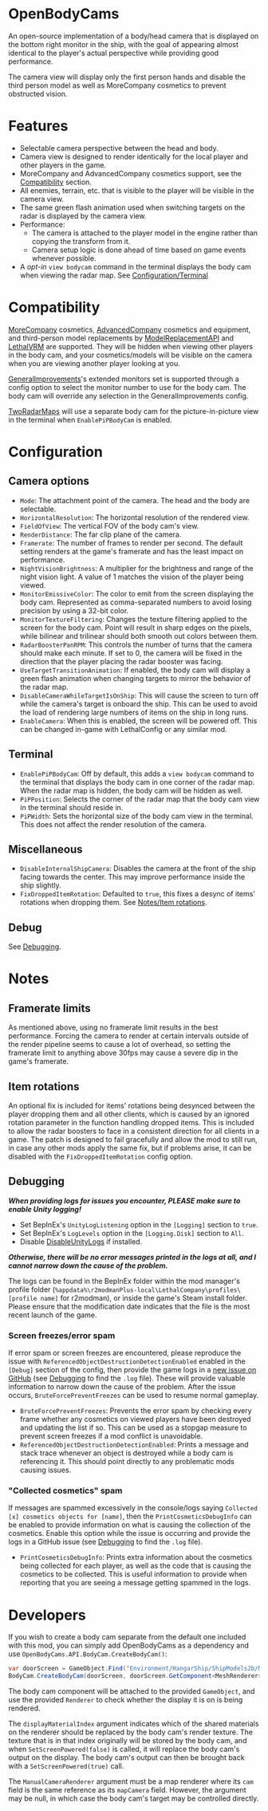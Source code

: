 # OpenBodyCams
An open-source implementation of a body/head camera that is displayed on the bottom right monitor in the ship, with the goal of appearing almost identical to the player's actual perspective while providing good performance.

The camera view will display only the first person hands and disable the third person model as well as MoreCompany cosmetics to prevent obstructed vision.

# Features
- Selectable camera perspective between the head and body.
- Camera view is designed to render identically for the local player and other players in the game.
- MoreCompany and AdvancedCompany cosmetics support, see the [Compatibility](#compatibility) section.
- All enemies, terrain, etc. that is visible to the player will be visible in the camera view.
- The same green flash animation used when switching targets on the radar is displayed by the camera view.
- Performance:
  - The camera is attached to the player model in the engine rather than copying the transform from it.
  - Camera setup logic is done ahead of time based on game events whenever possible.
- A _opt-in_ `view bodycam` command in the terminal displays the body cam when viewing the radar map. See [Configuration/Terminal](#terminal)

# Compatibility
[MoreCompany](https://thunderstore.io/c/lethal-company/p/notnotnotswipez/MoreCompany/) cosmetics, [AdvancedCompany](https://thunderstore.io/c/lethal-company/p/PotatoePet/AdvancedCompany/) cosmetics and equipment, and third-person model replacements by [ModelReplacementAPI](https://thunderstore.io/c/lethal-company/p/BunyaPineTree/ModelReplacementAPI/) and [LethalVRM](https://thunderstore.io/c/lethal-company/p/Ooseykins/LethalVRM/) are supported. They will be hidden when viewing other players in the body cam, and your cosmetics/models will be visible on the camera when you are viewing another player looking at you.

[GeneralImprovements](https://thunderstore.io/c/lethal-company/p/ShaosilGaming/GeneralImprovements/)'s extended monitors set is supported through a config option to select the monitor number to use for the body cam. The body cam will override any selection in the GeneralImprovements config.

[TwoRadarMaps](https://thunderstore.io/c/lethal-company/p/Zaggy1024/TwoRadarMaps/) will use a separate body cam for the picture-in-picture view in the terminal when `EnablePiPBodyCam` is enabled.

# Configuration

## Camera options
- `Mode`: The attachment point of the camera. The head and the body are selectable.
- `HorizontalResolution`: The horizontal resolution of the rendered view.
- `FieldOfView`: The vertical FOV of the body cam's view.
- `RenderDistance`: The far clip plane of the camera.
- `Framerate`: The number of frames to render per second. The default setting renders at the game's framerate and has the least impact on performance.
- `NightVisionBrightness`: A multiplier for the brightness and range of the night vision light. A value of 1 matches the vision of the player being viewed.
- `MonitorEmissiveColor`: The color to emit from the screen displaying the body cam. Represented as comma-separated numbers to avoid losing precision by using a 32-bit color.
- `MonitorTextureFiltering`: Changes the texture filtering applied to the screen for the body cam. Point will result in sharp edges on the pixels, while bilinear and trilinear should both smooth out colors between them.
- `RadarBoosterPanRPM`: This controls the number of turns that the camera should make each minute. If set to 0, the camera will be fixed in the direction that the player placing the radar booster was facing.
- `UseTargetTransitionAnimation`: If enabled, the body cam will display a green flash animation when changing targets to mirror the behavior of the radar map.
- `DisableCameraWhileTargetIsOnShip`: This will cause the screen to turn off while the camera's target is onboard the ship. This can be used to avoid the load of rendering large numbers of items on the ship in long runs.
- `EnableCamera`: When this is enabled, the screen will be powered off. This can be changed in-game with LethalConfig or any similar mod.

## Terminal
- `EnablePiPBodyCam`: Off by default, this adds a `view bodycam` command to the terminal that displays the body cam in one corner of the radar map. When the radar map is hidden, the body cam will be hidden as well.
- `PiPPosition`: Selects the corner of the radar map that the body cam view in the terminal should reside in.
- `PiPWidth`: Sets the horizontal size of the body cam view in the terminal. This does not affect the render resolution of the camera.

## Miscellaneous
- `DisableInternalShipCamera`: Disables the camera at the front of the ship facing towards the center. This may improve performance inside the ship slightly.
- `FixDroppedItemRotation`: Defaulted to `true`, this fixes a desync of items' rotations when dropping them. See [Notes/Item rotations](#item-rotations).

## Debug
See [Debugging](#debugging).

# Notes

## Framerate limits
As mentioned above, using no framerate limit results in the best performance. Forcing the camera to render at certain intervals outside of the render pipeline seems to cause a lot of overhead, so setting the framerate limit to anything above 30fps may cause a severe dip in the game's framerate.

## Item rotations
An optional fix is included for items' rotations being desynced between the player dropping them and all other clients, which is caused by an ignored rotation parameter in the function handling dropped items. This is included to allow the radar boosters to face in a consistent direction for all clients in a game. The patch is designed to fail gracefully and allow the mod to still run, in case any other mods apply the same fix, but if problems arise, it can be disabled with the `FixDroppedItemRotation` config option.

## Debugging
***When providing logs for issues you encounter, PLEASE make sure to enable Unity logging!***
- Set BepInEx's `UnityLogListening` option in the `[Logging]` section to `true`.
- Set BepInEx's `LogLevels` option in the `[Logging.Disk]` section to `All`.
- Disable [DisableUnityLogs](https://thunderstore.io/c/lethal-company/p/Mhz/DisableUnityLogs/) if installed.

***Otherwise, there will be no error messages printed in the logs at all, and I cannot narrow down the cause of the problem.***

The logs can be found in the BepInEx folder within the mod manager's profile folder (`%appdata%\r2modmanPlus-local\LethalCompany\profiles\[profile name]` for r2modman), or inside the game's Steam install folder. Please ensure that the modification date indicates that the file is the most recent launch of the game.

### Screen freezes/error spam
If error spam or screen freezes are encountered, please reproduce the issue with `ReferencedObjectDestructionDetectionEnabled` enabled in the `[Debug]` section of the config, then provide the game logs in a [new issue on GitHub](https://github.com/Zaggy1024/LC_OpenBodyCams/issues/new)  (see [Debugging](#debugging) to find the `.log` file).  These will provide valuable information to narrow down the cause of the problem. After the issue occurs, `BruteForcePreventFreezes` can be used to resume normal gameplay.
- `BruteForcePreventFreezes`: Prevents the error spam by checking every frame whether any cosmetics on viewed players have been destroyed and updating the list if so. This can be used as a stopgap measure to prevent screen freezes if a mod conflict is unavoidable.
- `ReferencedObjectDestructionDetectionEnabled`: Prints a message and stack trace whenever an object is destroyed while a body cam is referencing it. This should point directly to any problematic mods causing issues.

### "Collected cosmetics" spam
If messages are spammed excessively in the console/logs saying `Collected [x] cosmetics objects for [name]`, then the `PrintCosmeticsDebugInfo` can be enabled to provide information on what is causing the collection of the cosmetics. Enable this option while the issue is occurring and provide the logs in a GitHub issue (see [Debugging](#debugging) to find the `.log` file).
- `PrintCosmeticsDebugInfo`: Prints extra information about the cosmetics being collected for each player, as well as the code that is causing the cosmetics to be collected. This is useful information to provide when reporting that you are seeing a  message getting spammed in the logs.

# Developers
If you wish to create a body cam separate from the default one included with this mod, you can simply add OpenBodyCams as a dependency and use `OpenBodyCams.API.BodyCam.CreateBodyCam()`:

```cs
var doorScreen = GameObject.Find("Environment/HangarShip/ShipModels2b/MonitorWall/SingleScreen");
BodyCam.CreateBodyCam(doorScreen, doorScreen.GetComponent<MeshRenderer>(), 1, StartOfRound.Instance.mapScreen);
```

The body cam component will be attached to the provided `GameObject`, and use the provided `Renderer` to check whether the display it is on is being rendered.

The `displayMaterialIndex` argument indicates which of the shared materials on the renderer should be replaced by the body cam's render texture. The texture that is in that index originally will be stored by the body cam, and when `SetScreenPowered(false)` is called, it will replace the body cam's output on the display. The body cam's output can then be brought back with a `SetScreenPowered(true)` call.

The `ManualCameraRenderer` argument must be a map renderer where its `cam` field is the same reference as its `mapCamera` field. However, the argument may be null, in which case the body cam's target may be controlled directly.
